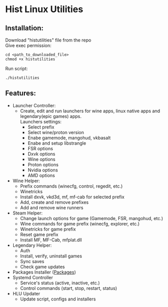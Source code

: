 # Hist Linux Utilities
## Installation:
Download "histutilities" file from the repo   
Give exec permission:

    cd <path_to_downloaded_file>
    chmod +x histutilities

Run script:

    ./histutilities

## Features:
+ Launcher Controller:   
   - Create, edit and run launchers for wine apps, linux native apps and legendary(epic games) apps.   
   Launchers settings:   
     - Select prefix   
     - Select wine/proton version   
     - Enabe gamemode, mangohud, vkbasalt    
     - Enabe and setup libstrangle
     - FSR options
     - Dxvk options   
     - Wine options
     - Proton options
     - Nvidia options
     - AMD options
+ Wine Helper:   
   - Prefix commands (winecfg, control, regedit, etc.)   
   - Winetricks   
   - Install dxvk, vkd3d, mf, mf-cab for selected prefix
   - Add, create and remove prefixes   
   - Add and remove wine runners   
+ Steam Helper:     
   - Change launch options for game (Gamemode, FSR, mangohud, etc.)
   - Wine commands for game prefix (winecfg, explorer, etc.)  
   - Winetricks for game prefix   
   - Reset game prefix   
   - Install MF, MF-Cab, mfplat.dll
+ Legendary Helper:
   - Auth
   - Install, verify, uninstall games
   - Sync saves
   - Check game updates
+ Packages Installer ([Packages](https://github.com/sergeyhist/hist-linux-utilities/tree/main/source/Installers))  
+ Systemd Controller
    - Service's status (active, inactive, etc.)
    - Control commands (start, stop, restart, status)
+ HLU Updater
   - Update script, configs and installers
